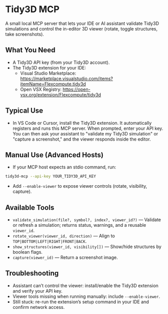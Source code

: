 # Tidy3D MCP

A small local MCP server that lets your IDE or AI assistant validate Tidy3D simulations and control the in-editor 3D viewer (rotate, toggle structures, take screenshots).

## What You Need

- A Tidy3D API key (from your Tidy3D account).
- The Tidy3D extension for your IDE:
  - Visual Studio Marketplace: https://marketplace.visualstudio.com/items?itemName=Flexcompute.tidy3d
  - Open VSX Registry: https://open-vsx.org/extension/Flexcompute/tidy3d

## Typical Use

- In VS Code or Cursor, install the Tidy3D extension. It automatically registers and runs this MCP server. When prompted, enter your API key. You can then ask your assistant to "validate my Tidy3D simulation" or "capture a screenshot," and the viewer responds inside the editor.

## Manual Use (Advanced Hosts)

- If your MCP host expects an stdio command, run:

```bash
tidy3d-mcp --api-key YOUR_TIDY3D_API_KEY
```

- Add `--enable-viewer` to expose viewer controls (rotate, visibility, capture).

## Available Tools

- `validate_simulation(file?, symbol?, index?, viewer_id?)` — Validate or refresh a simulation; returns status, warnings, and a reusable `viewer_id`.
- `rotate_viewer(viewer_id, direction)` — Align to `TOP|BOTTOM|LEFT|RIGHT|FRONT|BACK`.
- `show_structures(viewer_id, visibility[])` — Show/hide structures by boolean flags.
- `capture(viewer_id)` — Return a screenshot image.

## Troubleshooting

- Assistant can’t control the viewer: install/enable the Tidy3D extension and verify your API key.
- Viewer tools missing when running manually: include `--enable-viewer`.
- Still stuck: re-run the extension’s setup command in your IDE and confirm network access.
